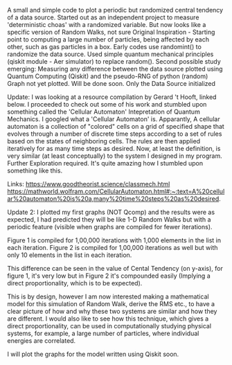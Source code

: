 A small and simple code to plot a periodic but randomized central tendency of
a data source. 
Started out as an independent project to measure 'deterministic choas' with a randomized variable.
But now looks like a specific version of Random Walks, not sure
Original Inspiration - Starting point to computing a large number of particles, being affected by each other, such as gas particles in a box.
Early codes use randomint() to randomize the data source.
Used simple quantum mechanical principles (qiskit module - Aer simulator) to replace random().
Second possible study emerging: Measuring any difference between the data source plotted using Quantum Computing (Qiskit) and the pseudo-RNG of python (random)
Graph not yet plotted. Will be done soon.
Only the Data Source initialized

Update: I was looking at a resource compilation by Gerard 't Hooft, linked below. I proceeded to check out some of his work and stumbled upon
something called the 'Cellular Automaton' Intepretation of Quantum Mechanics. I googled what a 'Cellular Automaton' is.
Apparantly, A cellular automaton is a collection of "colored" cells on a grid of specified shape that evolves
through a number of discrete time steps according to a set of rules based on the states of neighboring cells. 
The rules are then applied iteratively for as many time steps as desired.
Now, at least the definition, is very similar (at least conceptually) to the system I designed in my program. Further Exploration required.
It's quite amazing how I stumbled upon something like this.

Links:
https://www.goodtheorist.science/classmech.html
https://mathworld.wolfram.com/CellularAutomaton.html#:~:text=A%20cellular%20automaton%20is%20a,many%20time%20steps%20as%20desired.

Update 2: I plotted my first graphs (NOT Qcomp) and the results were as expected, I had predicted they will be like 1-D Random Walks
but with a periodic feature (visible when graphs are compiled for fewer iterations).

Figure 1 is compiled for 1,00,000 iterations with 1,000 elements in the list in each iteration.
Figure 2 is compiled for 1,00,000 iterations as well but with only 10 elements in the list in each iteration.

This difference can be seen in the value of Cental Tendency (on y-axis), for figure 1, it's very low but in Figure 2 it's compounded easily
(Implying a direct proportionality, which is to be expected).

This is by design, however I am now interested making a mathematical model for this simulation of Random Walk, derive the RMS etc., to have
a clear picture of how and why these two systems are similar and how they are different.
I would also like to see how this technique, which gives a direct proportionality, can be used in computationally studying physical systems, 
for example, a large number of particles, where individual energies are correlated.

I will plot the graphs for the model written using Qiskit soon.

